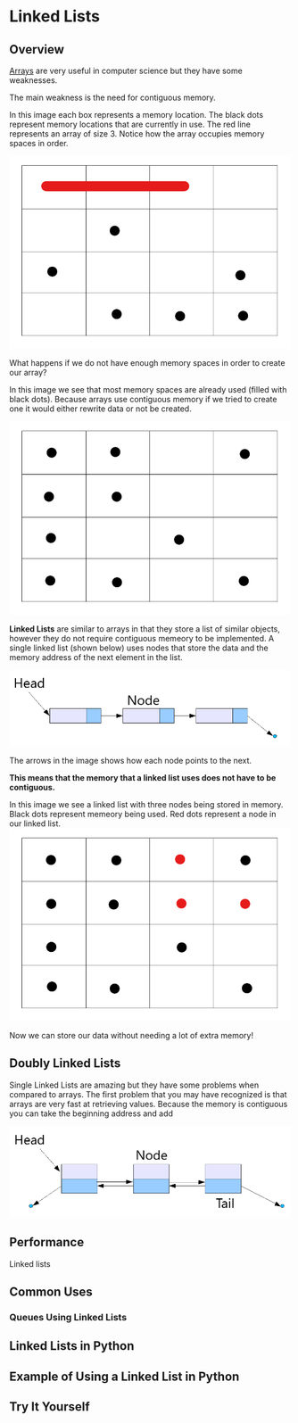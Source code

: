 # Linked Lists
## Overview
[Arrays](https://www.geeksforgeeks.org/introduction-to-arrays/) are very useful in computer science but they have some weaknesses. 

The main weakness is the need for contiguous memory. 

In this image each box represents a memory location. The black dots represent memory locations that are currently in use.
The red line represents an array of size 3. Notice how the array occupies memory spaces in order.

![Array In Memory](resources/computermemoryarray.png)

What happens if we do not have enough memory spaces in order to create our array? 

In this image we see that most memory spaces are already used (filled with black dots). Because arrays use contiguous memory if we tried to create one it would either rewrite data or not be created.

![Computer Memory](resources/computermemorynoarray.png)

**Linked Lists** are similar to arrays in that they store a list of similar objects, however they do not require contiguous memeory to be implemented. A single linked list (shown below) uses nodes that store the data and the memory address of the next element in the list.

![Single Linked List](resources/singlelinkedlistfinal.png)

The arrows in the image shows how each node points to the next.

**This means that the memory that a linked list uses does not have to be contiguous.**

In this image we see a linked list with three nodes being stored in memory. Black dots represent memeory being used. Red dots represent a node in our linked list.
![Linked List in Memory](resources/computermemorylinkedlist.png)

Now we can store our data without needing a lot of extra memory!
## Doubly Linked Lists
Single Linked Lists are amazing but they have some problems when compared to arrays. The first problem that you may have recognized is that arrays are very fast at retrieving values. Because the memory is contiguous you can take the beginning address and add

![Doubly Linked List](resources/doublylinkedlistfinal.png)
## Performance
Linked lists 
## Common Uses
### Queues Using Linked Lists
## Linked Lists in Python
## Example of Using a Linked List in Python
## Try It Yourself